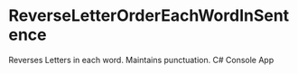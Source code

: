 # ReverseLetterOrderEachWordInSentence
Reverses Letters in each word.  Maintains punctuation. C# Console App
